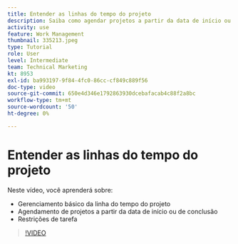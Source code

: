 ```yaml
---
title: Entender as linhas do tempo do projeto
description: Saiba como agendar projetos a partir da data de início ou de conclusão. Em seguida, saiba como a duração, os antecessores e as restrições de tarefa afetam o plano do projeto.
activity: use
feature: Work Management
thumbnail: 335213.jpeg
type: Tutorial
role: User
level: Intermediate
team: Technical Marketing
kt: 8953
exl-id: ba993197-9f84-4fc0-86cc-cf849c889f56
doc-type: video
source-git-commit: 650e4d346e1792863930dcebafacab4c88f2a8bc
workflow-type: tm+mt
source-wordcount: '50'
ht-degree: 0%

---
```


# Entender as linhas do tempo do projeto

Neste vídeo, você aprenderá sobre:

* Gerenciamento básico da linha do tempo do projeto
* Agendamento de projetos a partir da data de início ou de conclusão
* Restrições de tarefa

>[!VIDEO](https://video.tv.adobe.com/v/335213/?quality=12&learn=on)
